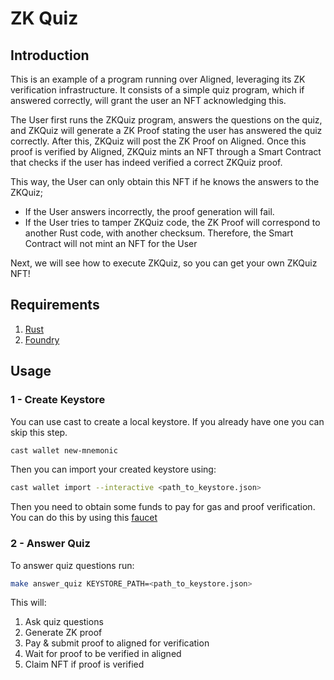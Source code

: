 # ZK Quiz

## Introduction

This is an example of a program running over Aligned, leveraging its ZK verification infrastructure. It consists of a simple quiz program, which if answered correctly, will grant the user an NFT acknowledging this.

The User first runs the ZKQuiz program, answers the questions on the quiz, and ZKQuiz will generate a ZK Proof stating the user has answered the quiz correctly. After this, ZKQuiz will post the ZK Proof on Aligned. Once this proof is verified by Aligned, ZKQuiz mints an NFT through a Smart Contract that checks if the user has indeed verified a correct ZKQuiz proof.

This way, the User can only obtain this NFT if he knows the answers to the ZKQuiz;
- If the User answers incorrectly, the proof generation will fail.
- If the User tries to tamper ZKQuiz code, the ZK Proof will correspond to another Rust code, with another checksum. Therefore, the Smart Contract will not mint an NFT for the User

Next, we will see how to execute ZKQuiz, so you can get your own ZKQuiz NFT!

## Requirements

1. [Rust](https://www.rust-lang.org/tools/install)
2. [Foundry](https://getfoundry.sh)

## Usage

### 1 - Create Keystore

You can use cast to create a local keystore.
If you already have one you can skip this step.

```bash
cast wallet new-mnemonic
```

Then you can import your created keystore using:

```bash
cast wallet import --interactive <path_to_keystore.json>
```

Then you need to obtain some funds to pay for gas and proof verification.
You can do this by using this [faucet](https://cloud.google.com/application/web3/faucet/ethereum/holesky)

### 2 - Answer Quiz

To answer quiz questions run:

```bash
make answer_quiz KEYSTORE_PATH=<path_to_keystore.json>
```

This will:

1. Ask quiz questions
2. Generate ZK proof
3. Pay & submit proof to aligned for verification
4. Wait for proof to be verified in aligned
5. Claim NFT if proof is verified